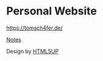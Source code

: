 # Personal Website
https://tomsch4fer.de/

[Notes](https://docs.google.com/document/d/11a_3cMgxLkhIwS8U3M7v_Bdbe02A7NFnDOdlQipxRrw/edit)

Design by [HTML5UP](https://html5up.net/dimension)
